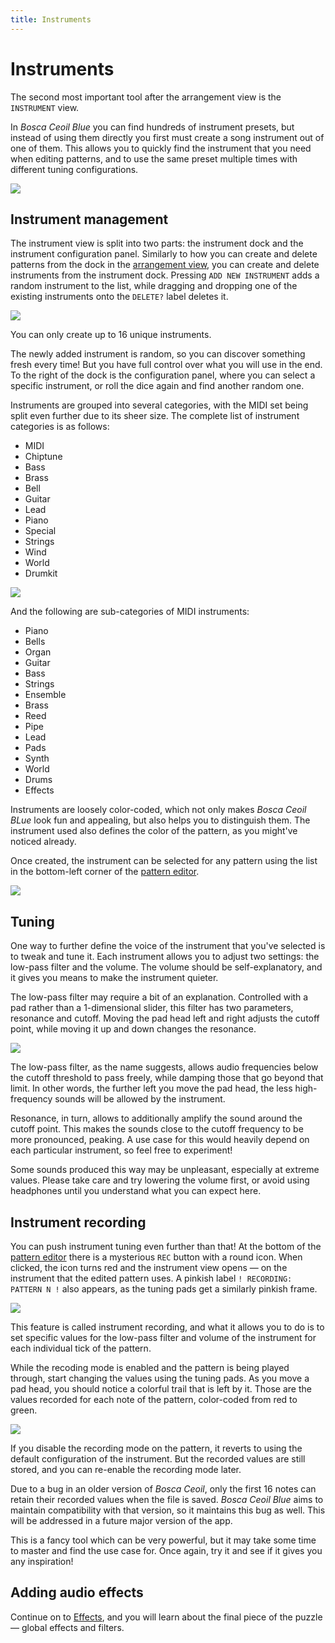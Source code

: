 ```yaml
---
title: Instruments
---
```


# Instruments

The second most important tool after the arrangement view is the `INSTRUMENT` view.

In _Bosca Ceoil Blue_ you can find hundreds of instrument presets, but instead of using them directly you first must create a song instrument out of one of them. This allows you to quickly find the instrument that you need when editing patterns, and to use the same preset multiple times with different tuning configurations.

![](/images/overview-instrument-view.png)


## Instrument management

The instrument view is split into two parts: the instrument dock and the instrument configuration panel. Similarly to how you can create and delete patterns from the dock in the [arrangement view](/arrangements.html), you can create and delete instruments from the instrument dock. Pressing `ADD NEW INSTRUMENT` adds a random instrument to the list, while dragging and dropping one of the existing instruments onto the `DELETE?` label deletes it.

![](/images/instruments-dock-delete.png)

You can only create up to 16 unique instruments.

The newly added instrument is random, so you can discover something fresh every time! But you have full control over what you will use in the end. To the right of the dock is the configuration panel, where you can select a specific instrument, or roll the dice again and find another random one.

Instruments are grouped into several categories, with the MIDI set being split even further due to its sheer size. The complete list of instrument categories is as follows:

- MIDI
- Chiptune
- Bass
- Brass
- Bell
- Guitar
- Lead
- Piano
- Special
- Strings
- Wind
- World
- Drumkit

![](/images/instruments-categories.png)

And the following are sub-categories of MIDI instruments:

- Piano
- Bells
- Organ
- Guitar
- Bass
- Strings
- Ensemble
- Brass
- Reed
- Pipe
- Lead
- Pads
- Synth
- World
- Drums
- Effects

Instruments are loosely color-coded, which not only makes _Bosca Ceoil BLue_ look fun and appealing, but also helps you to distinguish them. The instrument used also defines the color of the pattern, as you might've noticed already.

Once created, the instrument can be selected for any pattern using the list in the bottom-left corner of the [pattern editor](/notes_and_patterns.html).

![](/images/instruments-pattern-picker.png)


## Tuning

One way to further define the voice of the instrument that you've selected is to tweak and tune it. Each instrument allows you to adjust two settings: the low-pass filter and the volume. The volume should be self-explanatory, and it gives you means to make the instrument quieter.

The low-pass filter may require a bit of an explanation. Controlled with a pad rather than a 1-dimensional slider, this filter has two parameters, resonance and cutoff. Moving the pad head left and right adjusts the cutoff point, while moving it up and down changes the resonance.

![](/images/instruments-tuning-pads.png)

The low-pass filter, as the name suggests, allows audio frequencies below the cutoff threshold to pass freely, while damping those that go beyond that limit. In other words, the further left you move the pad head, the less high-frequency sounds will be allowed by the instrument.

Resonance, in turn, allows to additionally amplify the sound around the cutoff point. This makes the sounds close to the cutoff frequency to be more pronounced, peaking. A use case for this would heavily depend on each particular instrument, so feel free to experiment!

<p class="warning">
Some sounds produced this way may be unpleasant, especially at extreme values. Please take care and try lowering the volume first, or avoid using headphones until you understand what you can expect here.
</p>


## Instrument recording

You can push instrument tuning even further than that! At the bottom of the [pattern editor](/notes_and_patterns.html) there is a mysterious `REC` button with a round icon. When clicked, the icon turns red and the instrument view opens — on the instrument that the edited pattern uses. A pinkish label `! RECORDING: PATTERN N !` also appears, as the tuning pads get a similarly pinkish frame.

![](/images/instruments-recording.png)

This feature is called instrument recording, and what it allows you to do is to set specific values for the low-pass filter and volume of the instrument for each individual tick of the pattern.

While the recoding mode is enabled and the pattern is being played through, start changing the values using the tuning pads. As you move a pad head, you should notice a colorful trail that is left by it. Those are the values recorded for each note of the pattern, color-coded from red to green.

![](/images/instruments-recording-values.png)

If you disable the recording mode on the pattern, it reverts to using the default configuration of the instrument. But the recorded values are still stored, and you can re-enable the recording mode later.

<p class="warning">
Due to a bug in an older version of <em>Bosca Ceoil</em>, only the first 16 notes can retain their recorded values when the file is saved. <em>Bosca Ceoil Blue</em> aims to maintain compatibility with that version, so it maintains this bug as well. This will be addressed in a future major version of the app.
</p>

This is a fancy tool which can be very powerful, but it may take some time to master and find the use case for. Once again, try it and see if it gives you any inspiration!


## Adding audio effects

Continue on to [Effects](/effects.html), and you will learn about the final piece of the puzzle — global effects and filters.
